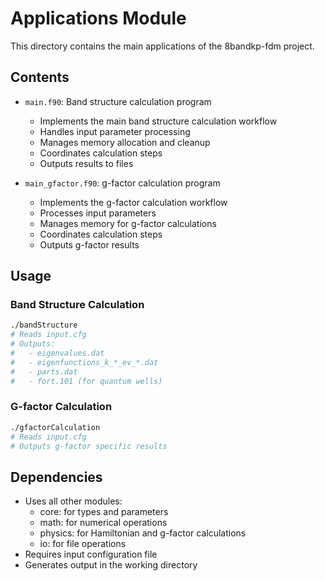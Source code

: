 # Applications Module

This directory contains the main applications of the 8bandkp-fdm project.

## Contents

* `main.f90`: Band structure calculation program
  - Implements the main band structure calculation workflow
  - Handles input parameter processing
  - Manages memory allocation and cleanup
  - Coordinates calculation steps
  - Outputs results to files

* `main_gfactor.f90`: g-factor calculation program
  - Implements the g-factor calculation workflow
  - Processes input parameters
  - Manages memory for g-factor calculations
  - Coordinates calculation steps
  - Outputs g-factor results

## Usage

### Band Structure Calculation
```bash
./bandStructure
# Reads input.cfg
# Outputs:
#   - eigenvalues.dat
#   - eigenfunctions_k_*_ev_*.dat
#   - parts.dat
#   - fort.101 (for quantum wells)
```

### G-factor Calculation
```bash
./gfactorCalculation
# Reads input.cfg
# Outputs g-factor specific results
```

## Dependencies

* Uses all other modules:
  - core: for types and parameters
  - math: for numerical operations
  - physics: for Hamiltonian and g-factor calculations
  - io: for file operations
* Requires input configuration file
* Generates output in the working directory 
